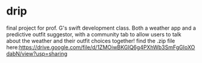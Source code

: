 # drip
final project for prof. G's swift development class. Both a weather app and a predictive outfit suggestor, with a community tab to allow users to talk about the weather and their outfit choices together!
find the .zip file here:https://drive.google.com/file/d/1ZMOiwBKGIQ6g4PXhWb3SmFgGIoXOdabN/view?usp=sharing
